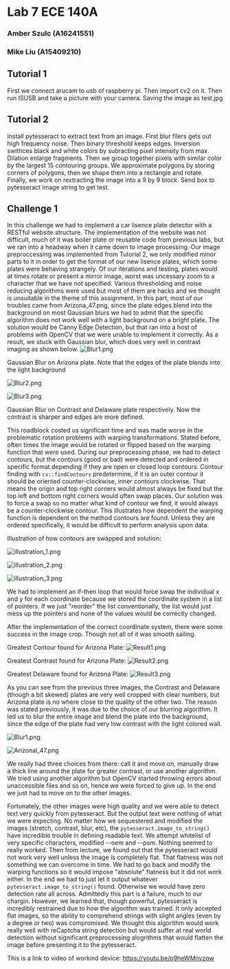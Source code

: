 # Lab 7 ECE 140A
### Amber Szulc (A16241551)
### Mike Liu (A15409210)


## Tutorial 1
First we connect arucam to usb of raspberry pi. Then import cv2 on it.
Then run ISUSB and take a picture with your camera. Saving the image as test.jpg

## Tutorial 2

Install pytesseract to extract text from an image. First blur filers gets out high frequency noise. Then binary threshold keeps edges. Inversion swithces black and white colors by subracting pixel intensity from max. Dilation enlarge fragments.
Then we group together pixels with similar color by the largest 15 contouring groups. We approximate polygons by storing corners of polygons, then we shape them into a rectangle and rotate.
Finally, we work on rextracting the image into a 9 by 9 block. Send box to pytesseract image string to get test.

## Challenge 1
In this challenge we had to implement a car lisence plate detector with a RESTful website structure. The implementation of the website was not difficult, much of it was boiler plate or reusable code from previous labs, but we ran into a headway when it came down to image processing. Our image preproccessing was implemented from Tutorial 2, we only modified minor parts to it in order to get the format of our new lisence plates, which some plates were behaving strangely. Of our iterations and testing, plates would at times rotate or present a mirror image, worst was uncessary zoom to a character that we have not specified. Various thresholding and noise reducing algorithms were used but most of them are hacks and we thought is unsuitable in the theme of this assignment. In this part, most of our troubles came from Arizona_47.png, since the plate edges blend into the background on most Gaussian blurs we had to admit that the specific algorithm does not work well with a light background on a bright plate. The solution would be Canny Edge Detection, but that ran into a host of problems with OpenCV that we were unable to implement it correctly. As a result, we stuck with Gaussian blur, which does very well in contrast imaging as shown below.
![Blur1.png](./Challenges/public/media/Blur1.png)

Gaussian Blur on Arizona plate. Note that the edges of the plate blends into the light background

![Blur2.png](./Challenges/public/media/Blur2.png)

![Blur3.png](./Challenges/public/media/Blur3.png)

Gaussian Blur on Contrast and Delaware plate respectively. Now the contrast is sharper and edges are more defined.

This roadblock costed us significant time and was made worse in the problematic rotation problems with warping transformations. Stated before, often times the image would be rotated or flipped based on the warping function that were used. During our preprocessing phase, we had to detect contours, but the contours (good or bad) were detected and ordered in specific format depending if they are open or closed loop contours. Contour finding with ```cv::findContours``` predetermine, if it is an outer contour it should be oriented counter-clockwise, inner contours clockwise. That means the origin and top right corners would almost always be fixed but the top left and bottom right corners would often swap places. Our solution was to force a swap so no matter what kind of contour we find, it would always be a counter-clockwise contour. This illustrates how dependent the warping function is dependent on the method contours are found. Unless they are ordered specifically, it would be difficult to perform analysis upon data.

Illustration of how contours are swapped and solution:

![illustration_1.png](./Challenges/public/media/illustration_1.png)

![illustration_2.png](./Challenges/public/media/illustration_2.png)

![illustration_3.png](./Challenges/public/media/illustration_3.png)

We had to implement an if-then loop that would force swap the individual x and y for each coordinate because we stored the coordinate system in a list of pointers. If we just "reorder" the list conventionally, the list would just mess up the pointers and none of the values would be correctly changed.

After the implementation of the correct coordinate system, there were some success in the image crop. Though not all of it was smooth sailing.

Greatest Contour found for Arizona Plate:
![Result1.png](./Challenges/public/media/Result1.png)

Greatest Contrast found for Arizona Plate:
![Result2.png](./Challenges/public/media/Result2.png)

Greatest Delaware found for Arizona Plate:
![Result3.png](./Challenges/public/media/Result3.png)

As you can see from the previous three images, the Contrast and Delaware (though a bit skewed) plates are very well cropped with clear numbers, but Arizona plate is no where close to the quality of the other two. The reason was stated previously, it was due to the choice of our blurring algorithm. It led us to blur the entire image and blend the plate into the background, since the edge of the plate had very low contrast with the light colored wall.

![Blur1.png](./Challenges/public/media/Blur1.png)

![Arizonal_47.png](./Challenges/public/images/Arizona_47.jpg)

We really had three choices from there: call it and move on, manually draw a thick line around the plate for greater contrast, or use another algorithm. We tried using another algorithm but OpenCV started throwing errors about unaccessible files and so on, hence we were forced to give up. In the end we just had to move on to the other images.

Fortunately, the other images were high quality and we were able to detect text very quickly from pytesseract. But the output text were nothing of what we were expecting. No matter how we sequestered and modified the images (stretch, contrast, blur, etc), the ```pytesseract.image_to_string()``` have incredible trouble in defining readable text. We attempt whitelist of very specific characters, modified --oem and --psm. Nothing seemed to really worked. Then from lecture, we found out that the pytesseract would not work very well unless the image is completely flat. That flatness was not something we can overcome in time. We had to go back and modify the warping functions so it would impose "absolute" flatness but it did not work either. In the end we had to just let it output whatever ```pytesseract.image_to_string()``` found. Otherwise we would have zero detection rate all across. Admittedly this part is a failure, much to our chargin. However, we learned that, though powerful, pytesseract is incredibly restrained due to how the algorithm was trained. It only accepted flat images, so the ability to comprehend strings with slight angles (even by a degree or two) was compromised. We thought this algorithm would work really well with reCaptcha string detection but would suffer at real world detection without significant preprocessing alogrithms that would flatten the image before presenting it to the pytesseract.

This is a link to video of workind device: https://youtu.be/p9heWMnvzqw 